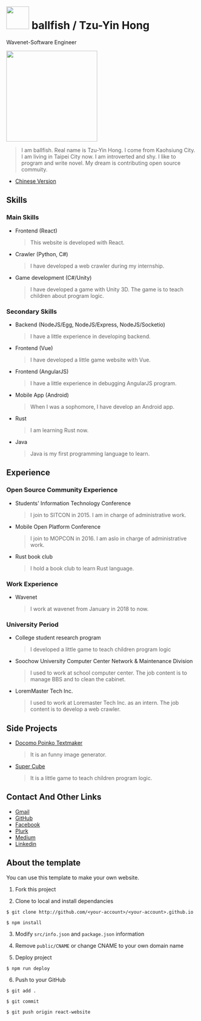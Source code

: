 # <img src="http://ballfish.io/images/ballfish.png" width="60" height="60"> ballfish / Tzu-Yin Hong

Wavenet-Software Engineer

<img src="http://ballfish.io/images/sitcon-camp-2017.jpg" width="240">

> I am ballfish. Real name is Tzu-Yin Hong. I come from Kaohsiung City. I am living in Taipei City now. I am introverted and shy. I like to program and write novel. My dream is contributing open source commuity.

- [Chinese Version](https://github.com/lili668668/lili668668.github.io/blob/react-website/README.zh.md)

## Skills

### Main Skills

- Frontend (React)
  > This website is developed with React.
- Crawler (Python, C#)
  > I have developed a web crawler during my internship.
- Game development (C#/Unity)
  > I have developed a game with Unity 3D. The game is to teach children about program logic.

### Secondary Skills

- Backend (NodeJS/Egg, NodeJS/Express, NodeJS/Socketio)
  > I have a little experience in developing backend.
- Frontend (Vue)
  > I have developed a little game website with Vue. 
- Frontend (AngularJS)
  > I have a little experience in debugging AngularJS program.
- Mobile App (Android)
  > When I was a sophomore, I have develop an Android app.
- Rust
  > I am learning Rust now.
- Java
  > Java is my first programming language to learn.



## Experience

### Open Source Community Experience

- Students' Information Technology Conference
  > I join to SITCON in 2015. I am in charge of administrative work.
- Mobile Open Platform Conference
  > I join to MOPCON in 2016. I am aslo in charge of administrative work.
- Rust book club
  > I hold a book club to learn Rust language.

### Work Experience

- Wavenet
  > I work at wavenet from January in 2018 to now.

### University Period

- College student research program
  > I developed a little game to teach children program logic
- Soochow University Computer Center Network & Maintenance Division
  > I used to work at school computer center. The job content is to manage BBS and to clean the cabinet. 
- LoremMaster Tech Inc.
  > I used to work at Loremaster Tech Inc. as an intern. The job content is to develop a web crawler.



## Side Projects

- [Docomo Poinko Textmaker](http://ballfi.sh/e5)
  > It is an funny image generator.
- [Super Cube](http://ballfish.io/SuperCubeWeb)
  > It is a little game to teach children program logic.


## Contact And Other Links

- [Gmail](mailto:lili668668@gmail.com)
- [GitHub](https://github.com/lili668668)
- [Facebook](https://fb.me/ballfish668668)
- [Plurk](https://www.plurk.com/ballfish668)
- [Medium](https://medium.com/big-hole)
- [Linkedin](https://www.linkedin.com/in/ballfish/)

## About the template

You can use this template to make your own website.

1. Fork this project

2. Clone to local and install dependancies

  `$ git clone http://github.com/<your-account>/<your-account>.github.io`

  `$ npm install`

3. Modify `src/info.json` and `package.json` information

4. Remove `public/CNAME` or change CNAME to your own domain name

5. Deploy project

  `$ npm run deploy`

6. Push to your GitHub

  `$ git add .`

  `$ git commit`

  `$ git push origin react-website`
